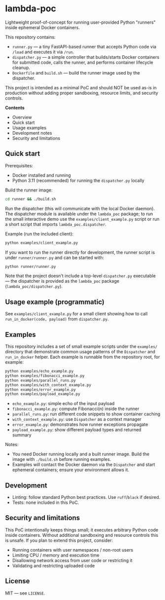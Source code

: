 # lambda-poc

Lightweight proof-of-concept for running user-provided Python "runners" inside ephemeral Docker containers.

This repository contains:

- `runner.py` — a tiny FastAPI-based runner that accepts Python code via `/load` and executes it via `/run`.
- `dispatcher.py` — a simple controller that builds/starts Docker containers for submitted code, calls the runner, and performs container lifecycle cleanup.
- `Dockerfile` and `build.sh` — build the runner image used by the dispatcher.

This project is intended as a minimal PoC and should NOT be used as-is in production without adding proper sandboxing, resource limits, and security controls.

**Contents**

- Overview
- Quick start
- Usage examples
- Development notes
- Security and limitations

## Quick start

Prerequisites:

- Docker installed and running
- Python 3.11 (recommended) for running the `dispatcher.py` locally

Build the runner image:

```bash
cd runner && ./build.sh
```

Run the dispatcher (this will communicate with the local Docker daemon). The dispatcher module is available under the `lambda_poc` package; to run the small interactive demo use the `examples/client_example.py` script or run a short script that imports `lambda_poc.dispatcher`.

Example (run the included client):

```bash
python examples/client_example.py
```

If you want to run the runner directly for development, the runner script is under `runner/runner.py` and can be started with:

```bash
python runner/runner.py
```

Note that the project doesn't include a top-level `dispatcher.py` executable — the dispatcher is provided as the `lambda_poc` package (`lambda_poc/dispatcher.py`).

## Usage example (programmatic)

See `examples/client_example.py` for a small client showing how to call `run_in_docker(code, payload)` from `dispatcher.py`.

## Examples

This repository includes a set of small example scripts under the `examples/` directory that demonstrate common usage patterns of the `Dispatcher` and `run_in_docker` helper. Each example is runnable from the repository root, for example:

```bash
python examples/echo_example.py
python examples/fibonacci_example.py
python examples/parallel_runs.py
python examples/with_context_example.py
python examples/error_example.py
python examples/payload_example.py
```

- `echo_example.py`: simple echo of the input payload
- `fibonacci_example.py`: compute Fibonacci(n) inside the runner
- `parallel_runs.py`: run different code snippets to show container caching
- `with_context_example.py`: use `Dispatcher` as a context manager
- `error_example.py`: demonstrates how runner exceptions propagate
- `payload_example.py`: show different payload types and returned summary

Notes:

- You need Docker running locally and a built runner image. Build the image with `./build.sh` before running examples.
- Examples will contact the Docker daemon via the `Dispatcher` and start ephemeral containers; ensure your environment allows it.

## Development

- Linting: follow standard Python best practices. Use `ruff`/`black` if desired.
- Tests: none included in this PoC.

## Security and limitations

This PoC intentionally keeps things small; it executes arbitrary Python code inside containers. Without additional sandboxing and resource controls this is unsafe. If you plan to extend this project, consider:

- Running containers with user namespaces / non-root users
- Limiting CPU / memory and execution time
- Disallowing network access from user code or restricting it
- Validating and restricting uploaded code

## License

MIT — see `LICENSE`.
